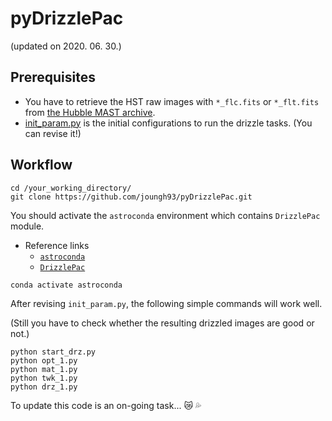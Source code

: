 # pyDrizzlePac
(updated on 2020. 06. 30.)

## Prerequisites
* You have to retrieve the HST raw images with ``*_flc.fits`` or ``*_flt.fits`` from [the Hubble MAST archive](http://archive.stsci.edu/hst/search.php).
* [init_param.py](https://github.com/joungh93/pyDrizzlePac/blob/master/init_param.py) is the initial configurations to run the drizzle tasks. (You can revise it!)

## Workflow
```
cd /your_working_directory/
git clone https://github.com/joungh93/pyDrizzlePac.git
```
You should activate the ``astroconda`` environment which contains ``DrizzlePac`` module.
* Reference links
  * [``astroconda``](https://astroconda.readthedocs.io/en/latest/getting_started.html#)
  * [``DrizzlePac``](https://drizzlepac.readthedocs.io/en/latest/)

```
conda activate astroconda
```

After revising ``init_param.py``, the following simple commands will work well.

(Still you have to check whether the resulting drizzled images are good or not.)

```
python start_drz.py
python opt_1.py
python mat_1.py
python twk_1.py
python drz_1.py
```

To update this code is an on-going task... :crying_cat_face: :sweat_drops:
